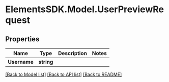 # ElementsSDK.Model.UserPreviewRequest

## Properties

Name | Type | Description | Notes
------------ | ------------- | ------------- | -------------
**Username** | **string** |  | 

[[Back to Model list]](../README.md#documentation-for-models) [[Back to API list]](../README.md#documentation-for-api-endpoints) [[Back to README]](../README.md)

